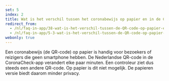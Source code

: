 ```yaml
---
set: 5
index: 2
title: Wat is het verschil tussen het coronabewijs op papier en in de CoronaCheck-app?
redirect_from: 
  - /nl/faq-in-app/38-wat-is-het-verschil-tussen-de-QR-code-op-papier-en-in-de-CoronaCheck-app
  - /nl/faq-in-app/5-3-wat-is-het-verschil-tussen-de-QR-code-op-papier-en-in-de-CoronaCheck-app
webonly: true
---
```

Een coronabewijs (de QR-code) op papier is handig voor bezoekers of reizigers die geen smartphone hebben. De Nederlandse QR-code in de CoronaCheck-app verandert elke paar minuten. Een controleur ziet dus steeds een andere QR-code. Op papier is dit niet mogelijk. De papieren versie biedt daarom minder privacy. 
